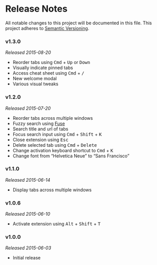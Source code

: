 # Release Notes
All notable changes to this project will be documented in this file.
This project adheres to [Semantic Versioning](http://semver.org/).

### v1.3.0
*Released 2015-08-20*

* Reorder tabs using <kbd>Cmd</kbd> + <kbd>Up</kbd> or <kbd>Down</kbd>
* Visually indicate pinned tabs
* Access cheat sheet using <kbd>Cmd</kbd> + <kbd>/</kbd>
* New welcome modal
* Various visual tweaks

### v1.2.0
*Released 2015-07-20*

* Reorder tabs across multiple windows
* Fuzzy search using [Fuse](https://github.com/krisk/Fuse)
* Search title and url of tabs
* Focus search input using <kbd>Cmd</kbd> + <kbd>Shift</kbd> + <kbd>K</kbd>
* Close extension using <kbd>Esc</kbd>
* Delete selected tab using <kbd>Cmd</kbd> + <kbd>Delete</kbd>
* Change activation keyboard shortcut to <kbd>Cmd</kbd> + <kbd>K</kbd>
* Change font from “Helvetica Neue” to “Sans Francisco”

### v1.1.0
*Released 2015-06-14*

* Display tabs across multiple windows

### v1.0.6
*Released 2015-06-10*

* Activate extension using <kbd>Alt</kbd> + <kbd>Shift</kbd> + <kbd>T</kbd> 

### v1.0.0
*Released 2015-06-03*

* Initial release

